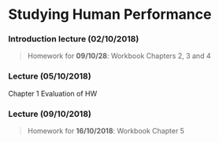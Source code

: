 # Studying Human Performance

### Introduction lecture (02/10/2018)

> Homework for **09/10/28**:  Workbook Chapters 2, 3 and 4

### Lecture (05/10/2018)

Chapter 1 Evaluation of HW

### Lecture (09/10/2018)

> Homework for **16/10/2018**: Workbook Chapter 5

